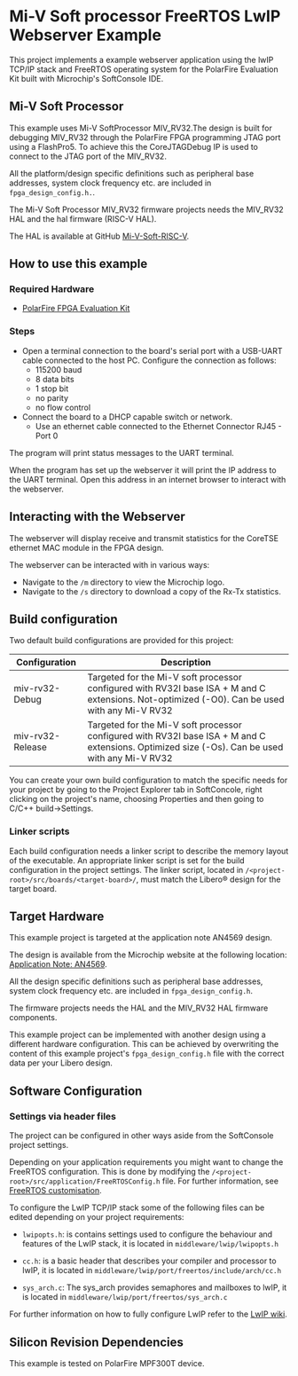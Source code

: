 
# Mi-V Soft processor FreeRTOS LwIP Webserver Example

This project implements a example webserver application using the lwIP
TCP/IP stack and FreeRTOS operating system for the PolarFire Evaluation Kit built
with Microchip's SoftConsole IDE.

## Mi-V Soft Processor

This example uses Mi-V SoftProcessor MIV_RV32.The design is built for debugging
MIV_RV32 through the PolarFire FPGA programming JTAG port using a FlashPro5.
To achieve this the CoreJTAGDebug IP is used to connect to the JTAG port of the
MIV_RV32.

All the platform/design specific definitions such as peripheral base addresses,
system clock frequency etc. are included in `fpga_design_config.h.`.

The Mi-V Soft Processor MIV_RV32 firmware projects needs the MIV_RV32 HAL and
the hal firmware (RISC-V HAL).

The HAL is available at GitHub [Mi-V-Soft-RISC-V][1].

[1]: https://mi-v-ecosystem.github.io/redirects/platform

## How to use this example

### Required Hardware

- [PolarFire FPGA Evaluation Kit][2]

### Steps

- Open a terminal connection to the board's serial port with a USB-UART cable connected
  to the host PC.
  Configure the connection as follows:
   - 115200 baud
   - 8 data bits
   - 1 stop bit
   - no parity
   - no flow control
- Connect the board to a DHCP capable switch or network.
   - Use an ethernet cable connected to the Ethernet Connector RJ45 - Port 0

The program will print status messages to the UART terminal.

When the program has set up the webserver it will print the IP address to the UART
terminal.
Open this address in an internet browser to interact with the webserver.

[2]: https://www.microchip.com/en-us/development-tool/mpf300-eval-kit

## Interacting with the Webserver

The webserver will display receive and transmit statistics for the CoreTSE ethernet
MAC module in the FPGA design.

The webserver can be interacted with in various ways:

- Navigate to the `/m` directory to view the Microchip logo.
- Navigate to the `/s` directory to download a copy of the Rx-Tx statistics.

## Build configuration

Two default build configurations are provided for this project:

| Configuration    | Description                                                                                                                                    |
| ---------------- | ---------------------------------------------------------------------------------------------------------------------------------------------- |
| miv-rv32-Debug   | Targeted for the Mi-V soft processor configured with RV32I base ISA + M and C extensions. Not-optimized (-O0). Can be used with any Mi-V RV32  |
| miv-rv32-Release | Targeted for the Mi-V soft processor configured with RV32I base ISA + M and C extensions. Optimized size (-Os). Can be used with any Mi-V RV32 |

You can create your own build configuration to match the specific needs for your
project by going to the Project Explorer tab in SoftConcole, right clicking on
the project's name, choosing Properties and then going to C/C++ build->Settings.

### Linker scripts

Each build configuration needs a linker script to describe the memory layout of
the executable.
An appropriate linker script is set for the build configuration in the project settings.
The linker script, located in `/<project-root>/src/boards/<target-board>/`, must
match the Libero&reg; design for the target board.

## Target Hardware

This example project is targeted at the application note AN4569 design.

The design is available from the Microchip website at the following location:
[Application Note: AN4569][3].

All the design specific definitions such as peripheral base addresses, system
clock frequency etc. are included in `fpga_design_config.h`.

The firmware projects needs the HAL and the MIV_RV32 HAL firmware components.

This example project can be implemented with another design using a different hardware
configuration. This can be achieved by overwriting the content of this example
project's `fpga_design_config.h` file with the correct data per your Libero design.

[3]: https://www.microchip.com/en-us/application-notes/an4569

## Software Configuration

### Settings via header files

The project can be configured in other ways aside from the SoftConsole project settings.

Depending on your application requirements you might want to change the FreeRTOS
configuration.
This is done by modifying the `/<project-root>/src/application/FreeRTOSConfig.h`
file.
For further information, see [FreeRTOS customisation][4].

To configure the LwIP TCP/IP stack some of the following files can be edited
depending on your project requirements:

- `lwipopts.h`: is contains settings used to configure the behaviour and features
  of the LwIP stack, it is located in `middleware/lwip/lwipopts.h`

- `cc.h`: is a basic header that describes your compiler and processor to lwIP,
  it is located in `middleware/lwip/port/freertos/include/arch/cc.h`

- `sys_arch.c`: The sys_arch provides semaphores and mailboxes to lwIP, it is
  located in `middleware/lwip/port/freertos/sys_arch.c`

For further information on how to fully configure LwIP refer to the [LwIP wiki][5].

[4]: https://www.freertos.org/a00110.html
[5]: https://lwip.fandom.com/wiki/LwIP_Wiki

## Silicon Revision Dependencies

This example is tested on PolarFire MPF300T device.
